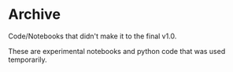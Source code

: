 # Archive

Code/Notebooks that didn't make it to the final v1.0.

These are experimental notebooks and python code that was used temporarily.

